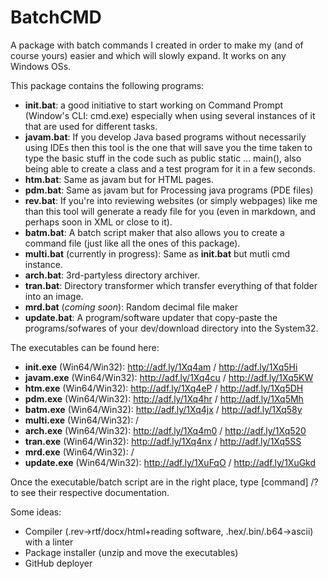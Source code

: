 # BatchCMD
A package with batch commands I created in order to make my (and of course yours) easier and which will slowly expand.
It works on any Windows OSs.

This package contains the following programs:
-   **init.bat**: a good initiative to start working on Command Prompt (Window's CLI: cmd.exe) especially when using several instances of it that are used for different tasks.
-   **javam.bat**: If you develop Java based programs without necessarily using IDEs then this tool is the one that will save you the time taken to type the basic stuff in the code such as public static ... main(), also being able to create a class and a test program for it in a few seconds.
-   **htm.bat**: Same as javam but for HTML pages.
-   **pdm.bat**: Same as javam but for Processing java programs (PDE files)
-   **rev.bat**: If you're into reviewing websites (or simply webpages) like me than this tool will generate a ready file for you (even in markdown, and perhaps soon in XML or close to it).
-   **batm.bat**: A batch script maker that also allows you to create a command file (just like all the ones of this package).
-   **multi.bat** (currently in progress): Same as **init.bat** but mutli cmd instance.
-   **arch.bat**: 3rd-partyless directory archiver.
-   **tran.bat**: Directory transformer which transfer everything of that folder into an image.
-   **mrd.bat** (*coming soon*): Random decimal file maker
-   **update.bat**: A program/software updater that copy-paste the programs/sofwares of your dev/download directory into the System32.

The executables can be found here:
-   **init.exe** (Win64/Win32): http://adf.ly/1Xq4am / http://adf.ly/1Xq5Hi
-   **javam.exe** (Win64/Win32): http://adf.ly/1Xq4cu / http://adf.ly/1Xq5KW
-   **htm.exe** (Win64/Win32): http://adf.ly/1Xq4eP / http://adf.ly/1Xq5DH
-   **pdm.exe** (Win64/Win32): http://adf.ly/1Xq4hr / http://adf.ly/1Xq5Mh
-   **batm.exe** (Win64/Win32): http://adf.ly/1Xq4jx / http://adf.ly/1Xq58y
-   **multi.exe** (Win64/Win32): / 
-   **arch.exe** (Win64/Win32): http://adf.ly/1Xq4m0 / http://adf.ly/1Xq520
-   **tran.exe** (Win64/Win32): http://adf.ly/1Xq4nx / http://adf.ly/1Xq5SS
-   **mrd.exe** (Win64/Win32): / 
-   **update.exe** (Win64/Win32): http://adf.ly/1XuFqO / http://adf.ly/1XuGkd

Once the executable/batch script are in the right place, type [command] /? to see their respective documentation.

Some ideas:
-   Compiler (.rev->rtf/docx/html+reading software, .hex/.bin/.b64->ascii) with a linter
-   Package installer (unzip and move the executables)
-   GitHub deployer
